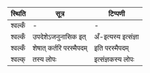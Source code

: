 | स्थिति | सूत्र | टिप्पणी |
| ----- | ------- | ------ |
| श्वल्कँ | - | - |
| श्वल्कँ | उपदेशेऽजनुनासिक इत् | अँ-इत्यस्य इत्संज्ञा |
| श्वल्कँ | शेषात् कर्तरि परस्मैपदम् | इति परस्मैपदम् |
| श्वल्क् | तस्य लोपः | इत्संज्ञकस्य लोपः |
